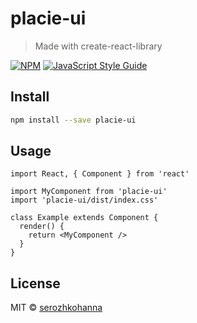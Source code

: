 # placie-ui

> Made with create-react-library

[![NPM](https://img.shields.io/npm/v/placie-ui.svg)](https://www.npmjs.com/package/placie-ui) [![JavaScript Style Guide](https://img.shields.io/badge/code_style-standard-brightgreen.svg)](https://standardjs.com)

## Install

```bash
npm install --save placie-ui
```

## Usage

```tsx
import React, { Component } from 'react'

import MyComponent from 'placie-ui'
import 'placie-ui/dist/index.css'

class Example extends Component {
  render() {
    return <MyComponent />
  }
}
```

## License

MIT © [serozhkohanna](https://github.com/serozhkohanna)
